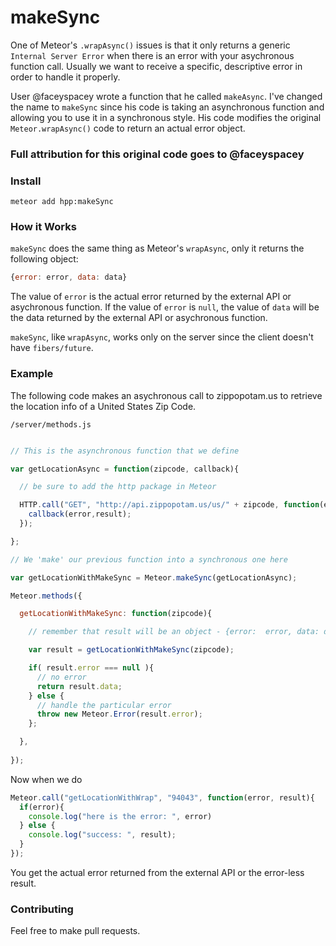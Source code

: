 makeSync
=========================

One of Meteor's `.wrapAsync()` issues is that it only returns a generic `Internal Server Error` when there is an error with your asychronous function call. Usually we want to receive a specific, descriptive error in order to handle it properly.  

User @faceyspacey wrote a function that he called `makeAsync`. I've changed the name to `makeSync` since his code is taking an asynchronous function and allowing you to use it in a synchronous style. His code modifies the original `Meteor.wrapAsync()` code to return an actual error object.

### Full attribution for this original code goes to @faceyspacey

### Install

`meteor add hpp:makeSync`

### How it Works

`makeSync` does the same thing as Meteor's `wrapAsync`, only it returns the following object:

```javascript
{error: error, data: data}
```

The value of `error` is the actual error returned by the external API or asychronous function. If the value of `error` is `null`, the value of `data` will be the data returned by the external API or asychronous function.

`makeSync`, like `wrapAsync`, works only on the server since the client doesn't have `fibers/future`.

### Example

The following code makes an asychronous call to zippopotam.us to retrieve the location info of a United States Zip Code.

`/server/methods.js`

```javascript

// This is the asynchronous function that we define

var getLocationAsync = function(zipcode, callback){

  // be sure to add the http package in Meteor

  HTTP.call("GET", "http://api.zippopotam.us/us/" + zipcode, function(error, result) {
    callback(error,result);
  });

};

// We 'make' our previous function into a synchronous one here

var getLocationWithMakeSync = Meteor.makeSync(getLocationAsync);

Meteor.methods({

  getLocationWithMakeSync: function(zipcode){

    // remember that result will be an object - {error:  error, data: data}

    var result = getLocationWithMakeSync(zipcode);

    if( result.error === null ){
      // no error
      return result.data;
    } else {
      // handle the particular error
      throw new Meteor.Error(result.error);
    };

  },
  
});

```

Now when we do 

```javascript
Meteor.call("getLocationWithWrap", "94043", function(error, result){
  if(error){
    console.log("here is the error: ", error)
  } else {
    console.log("success: ", result);
  }
});
```

You get the actual error returned from the external API or the error-less result.

### Contributing

Feel free to make pull requests. 